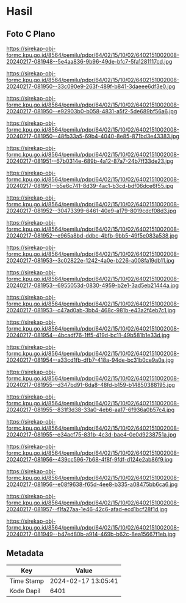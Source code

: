 # Hasil

## Foto C Plano

https://sirekap-obj-formc.kpu.go.id/8564/pemilu/pdpr/64/02/15/10/02/6402151002008-20240217-081948--5e4aa836-9b96-49de-bfc7-5fa1281117cd.jpg

https://sirekap-obj-formc.kpu.go.id/8564/pemilu/pdpr/64/02/15/10/02/6402151002008-20240217-081950--33c090e9-263f-489f-b841-3daeee6df3e0.jpg

https://sirekap-obj-formc.kpu.go.id/8564/pemilu/pdpr/64/02/15/10/02/6402151002008-20240217-081950--e92903b0-b058-4831-a5f2-5de689bf56a6.jpg

https://sirekap-obj-formc.kpu.go.id/8564/pemilu/pdpr/64/02/15/10/02/6402151002008-20240217-081950--48fb33a5-69b4-4040-8e85-871bd3e43383.jpg

https://sirekap-obj-formc.kpu.go.id/8564/pemilu/pdpr/64/02/15/10/02/6402151002008-20240217-081951--67b0314e-689b-4a12-87a7-24b7ff33de23.jpg

https://sirekap-obj-formc.kpu.go.id/8564/pemilu/pdpr/64/02/15/10/02/6402151002008-20240217-081951--b5e6c741-8d39-4ac1-b3cd-bdf06dce6f55.jpg

https://sirekap-obj-formc.kpu.go.id/8564/pemilu/pdpr/64/02/15/10/02/6402151002008-20240217-081952--30473399-6461-40e9-a179-8019cdcf08d3.jpg

https://sirekap-obj-formc.kpu.go.id/8564/pemilu/pdpr/64/02/15/10/02/6402151002008-20240217-081952--e965a8bd-ddbc-4bfb-9bb5-49f5e083a538.jpg

https://sirekap-obj-formc.kpu.go.id/8564/pemilu/pdpr/64/02/15/10/02/6402151002008-20240217-081953--3c02822e-1242-4a0e-b226-a008fa19db11.jpg

https://sirekap-obj-formc.kpu.go.id/8564/pemilu/pdpr/64/02/15/10/02/6402151002008-20240217-081953--6955053d-0830-4959-b2e1-3ad5eb21444a.jpg

https://sirekap-obj-formc.kpu.go.id/8564/pemilu/pdpr/64/02/15/10/02/6402151002008-20240217-081953--c47ad0ab-3bb4-468c-981b-e43a2f4eb7c1.jpg

https://sirekap-obj-formc.kpu.go.id/8564/pemilu/pdpr/64/02/15/10/02/6402151002008-20240217-081954--4bcadf76-1ff5-419d-bc11-49b581b1e33d.jpg

https://sirekap-obj-formc.kpu.go.id/8564/pemilu/pdpr/64/02/15/10/02/6402151002008-20240217-081954--a33cd1fb-dfb7-418a-94de-bc31b0ce9a0a.jpg

https://sirekap-obj-formc.kpu.go.id/8564/pemilu/pdpr/64/02/15/10/02/6402151002008-20240217-081955--d347bd91-6da8-48fd-b159-b14850388195.jpg

https://sirekap-obj-formc.kpu.go.id/8564/pemilu/pdpr/64/02/15/10/02/6402151002008-20240217-081955--831f3d38-33a0-4eb6-aa17-6f936a0b57c4.jpg

https://sirekap-obj-formc.kpu.go.id/8564/pemilu/pdpr/64/02/15/10/02/6402151002008-20240217-081955--e34acf75-831b-4c3d-bae4-0e0d9238751a.jpg

https://sirekap-obj-formc.kpu.go.id/8564/pemilu/pdpr/64/02/15/10/02/6402151002008-20240217-081956--439cc596-7b68-4f8f-9fdf-d124e2ab86f9.jpg

https://sirekap-obj-formc.kpu.go.id/8564/pemilu/pdpr/64/02/15/10/02/6402151002008-20240217-081956--e08f9638-f65d-4ee8-b335-a08475bb6ca6.jpg

https://sirekap-obj-formc.kpu.go.id/8564/pemilu/pdpr/64/02/15/10/02/6402151002008-20240217-081957--f1fa27aa-1e46-42c6-afad-ecd1bcf28f1d.jpg

https://sirekap-obj-formc.kpu.go.id/8564/pemilu/pdpr/64/02/15/10/02/6402151002008-20240217-081949--b47ed80b-a914-469b-b62c-8ea15667f1eb.jpg


## Metadata

| Key        | Value               |
| ---------- | ------------------- |
| Time Stamp | 2024-02-17 13:05:41 |
| Kode Dapil | 6401                |



